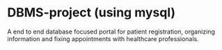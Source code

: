# DBMS-project (using mysql)
A end to end database focused portal for patient registration, organizing information and fixing
appointments with healthcare professionals.
